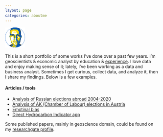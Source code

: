 ```yaml
---
layout: page
categories: aboutme
---
```

<img src="/images/me_round.png" alt="me" style="height:65px; width:65px;" /> <br>  
This is a short portfolio of some works I’ve done over a past few years. I’m geoscientists & economic analyst by education & [experience](https://www.linkedin.com/in/itishchenko/ "My LinkedIn"). I love data and enjoy making sense of it; lately, I’ve been working as a data and business analyst. Sometimes I get curious, collect data, and analyze it, then I share my findings. Below is a few examples.

#### Articles / tools
- [Analysis of Russian elections abroad 2004-2020](https://vearlen.github.io/RU_Elections_04-24/)
- [Analysis of AK (Chamber of Labour) elections in Austria](https://vearlen.github.io/ak_wahl/)
- [Emotinal bias](https://www.linkedin.com/pulse/emotional-bias-ilya-tishchenko?trackingId=229nnEj6QZ%2BVe%2FwIVcbgdw%3D%3D&lipi=urn%3Ali%3Apage%3Ad_flagship3_profile_view_base_recent_activity_content_view%3BqUgd2PBlQFWDQmF8RmA13Q%3D%3D "How I studied economic analysis")
- [Direct Hydrocarbon Indicator app](https://dhiapp.com/)  
  
Some published papers, mainly in geoscience domain, could be found on my [researchgate profile](https://www.researchgate.net/profile/Ilya-Tishchenko/research).
